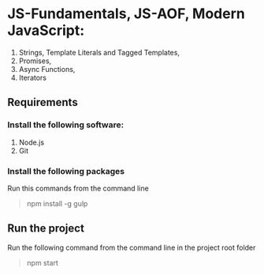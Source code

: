 # JS-Fundamentals, JS-AOF, Modern JavaScript: 
1. Strings, Template Literals and Tagged Templates,
2. Promises, 
3. Async Functions, 
4. Iterators

## Requirements

### Install the following software:
1. Node.js
2. Git

### Install the following packages
Run this commands from the command line
> npm install -g gulp

## Run the project
Run the following command from the command line in the project root folder
> npm start
